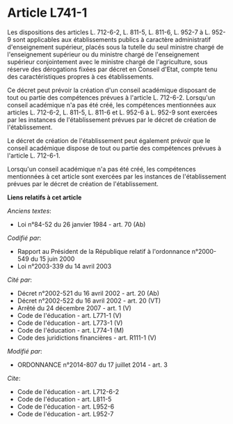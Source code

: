# Article L741-1

Les dispositions des articles L. 712-6-2, L. 811-5, L. 811-6, L. 952-7 à L. 952-9 sont applicables aux établissements publics
à caractère administratif d'enseignement supérieur, placés sous la tutelle du seul ministre chargé de l'enseignement
supérieur ou du ministre chargé de l'enseignement supérieur conjointement avec le ministre chargé de l'agriculture, sous
réserve des dérogations fixées par décret en Conseil d'Etat, compte tenu des caractéristiques propres à ces établissements. 

Ce décret peut prévoir la création d'un conseil académique disposant de tout ou partie des compétences prévues à l'article L.
712-6-2. Lorsqu'un conseil académique n'a pas été créé, les compétences mentionnées aux articles L. 712-6-2, L. 811-5, L.
811-6 et L. 952-6 à L. 952-9 sont exercées par les instances de l'établissement prévues par le décret de création de
l'établissement. 

Le décret de création de l'établissement peut également prévoir que le conseil académique dispose de tout ou partie des
compétences prévues à l'article L. 712-6-1. 

Lorsqu'un conseil académique n'a pas été créé, les compétences mentionnées à cet article sont exercées par les instances de
l'établissement prévues par le décret de création de l'établissement.

**Liens relatifs à cet article**

_Anciens textes_:

  - Loi n°84-52 du 26 janvier 1984 - art. 70 (Ab)

_Codifié par_:

  - Rapport au Président de la République relatif à l'ordonnance n°2000-549 du 15 juin 2000
  - Loi n°2003-339 du 14 avril 2003

_Cité par_:

  - Décret n°2002-521 du 16 avril 2002 - art. 20 (Ab)
  - Décret n°2002-522 du 16 avril 2002 - art. 20 (VT)
  - Arrêté du 24 décembre 2007 - art. 1 (V)
  - Code de l'éducation - art. L771-1 (V)
  - Code de l'éducation - art. L773-1 (V)
  - Code de l'éducation - art. L774-1 (M)
  - Code des juridictions financières - art. R111-1 (V)

_Modifié par_:

  - ORDONNANCE n°2014-807 du 17 juillet 2014 - art. 3

_Cite_:

  - Code de l'éducation - art. L712-6-2
  - Code de l'éducation - art. L811-5
  - Code de l'éducation - art. L952-6
  - Code de l'éducation - art. L952-7
